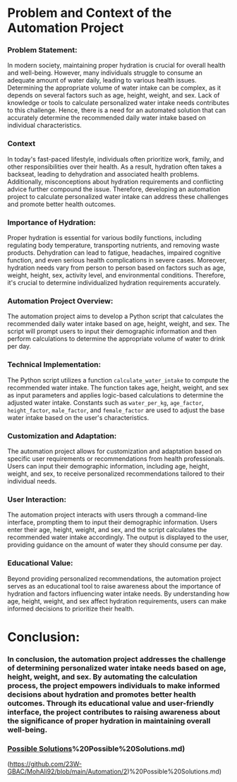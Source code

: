 # Problem and Context of the Automation Project

### Problem Statement:
In modern society, maintaining proper hydration is crucial for overall health and well-being. However, many individuals struggle to consume an adequate amount of water daily, leading to various health issues. Determining the appropriate volume of water intake can be complex, as it depends on several factors such as age, height, weight, and sex. Lack of knowledge or tools to calculate personalized water intake needs contributes to this challenge. Hence, there is a need for an automated solution that can accurately determine the recommended daily water intake based on individual characteristics.

### Context
In today's fast-paced lifestyle, individuals often prioritize work, family, and other responsibilities over their health. As a result, hydration often takes a backseat, leading to dehydration and associated health problems. Additionally, misconceptions about hydration requirements and conflicting advice further compound the issue. Therefore, developing an automation project to calculate personalized water intake can address these challenges and promote better health outcomes.

### Importance of Hydration:
Proper hydration is essential for various bodily functions, including regulating body temperature, transporting nutrients, and removing waste products. Dehydration can lead to fatigue, headaches, impaired cognitive function, and even serious health complications in severe cases. Moreover, hydration needs vary from person to person based on factors such as age, weight, height, sex, activity level, and environmental conditions. Therefore, it's crucial to determine individualized hydration requirements accurately.


### Automation Project Overview:
The automation project aims to develop a Python script that calculates the recommended daily water intake based on age, height, weight, and sex. The script will prompt users to input their demographic information and then perform calculations to determine the appropriate volume of water to drink per day.

### Technical Implementation:
The Python script utilizes a function `calculate_water_intake` to compute the recommended water intake. The function takes age, height, weight, and sex as input parameters and applies logic-based calculations to determine the adjusted water intake. Constants such as `water_per_kg`, `age_factor`, `height_factor`, `male_factor`, and `female_factor` are used to adjust the base water intake based on the user's characteristics.

### Customization and Adaptation:
The automation project allows for customization and adaptation based on specific user requirements or recommendations from health professionals. Users can input their demographic information, including age, height, weight, and sex, to receive personalized recommendations tailored to their individual needs.

### User Interaction:
The automation project interacts with users through a command-line interface, prompting them to input their demographic information. Users enter their age, height, weight, and sex, and the script calculates the recommended water intake accordingly. The output is displayed to the user, providing guidance on the amount of water they should consume per day.

### Educational Value:
Beyond providing personalized recommendations, the automation project serves as an educational tool to raise awareness about the importance of hydration and factors influencing water intake needs. By understanding how age, height, weight, and sex affect hydration requirements, users can make informed decisions to prioritize their health.



# Conclusion:
### In conclusion, the automation project addresses the challenge of determining personalized water intake needs based on age, height, weight, and sex. By automating the calculation process, the project empowers individuals to make informed decisions about hydration and promotes better health outcomes. Through its educational value and user-friendly interface, the project contributes to raising awareness about the significance of proper hydration in maintaining overall well-being.



### [Possible Solutions](https://github.com/23W-GBAC/MohAli92/blob/main/Automation/2)%20Possible%20Solutions.md)


(https://github.com/23W-GBAC/MohAli92/blob/main/Automation/2)%20Possible%20Solutions.md)
